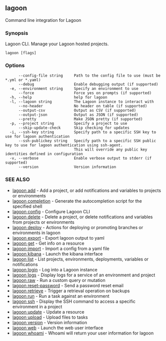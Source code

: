 ## lagoon

Command line integration for Lagoon

### Synopsis

Lagoon CLI. Manage your Lagoon hosted projects.

```
lagoon [flags]
```

### Options

```
      --config-file string     Path to the config file to use (must be *.yml or *.yaml)
      --debug                  Enable debugging output (if supported)
  -e, --environment string     Specify an environment to use
      --force                  Force yes on prompts (if supported)
  -h, --help                   help for lagoon
  -l, --lagoon string          The Lagoon instance to interact with
      --no-header              No header on table (if supported)
      --output-csv             Output as CSV (if supported)
      --output-json            Output as JSON (if supported)
      --pretty                 Make JSON pretty (if supported)
  -p, --project string         Specify a project to use
      --skip-update-check      Skip checking for updates
  -i, --ssh-key string         Specify path to a specific SSH key to use for lagoon authentication
      --ssh-publickey string   Specify path to a specific SSH public key to use for lagoon authentication using ssh-agent.
                               This will override any public key identities defined in configuration
  -v, --verbose                Enable verbose output to stderr (if supported)
      --version                Version information
```

### SEE ALSO

* [lagoon add](lagoon_add.md)	 - Add a project, or add notifications and variables to projects or environments
* [lagoon completion](lagoon_completion.md)	 - Generate the autocompletion script for the specified shell
* [lagoon config](lagoon_config.md)	 - Configure Lagoon CLI
* [lagoon delete](lagoon_delete.md)	 - Delete a project, or delete notifications and variables from projects or environments
* [lagoon deploy](lagoon_deploy.md)	 - Actions for deploying or promoting branches or environments in lagoon
* [lagoon export](lagoon_export.md)	 - Export lagoon output to yaml
* [lagoon get](lagoon_get.md)	 - Get info on a resource
* [lagoon import](lagoon_import.md)	 - Import a config from a yaml file
* [lagoon kibana](lagoon_kibana.md)	 - Launch the kibana interface
* [lagoon list](lagoon_list.md)	 - List projects, environments, deployments, variables or notifications
* [lagoon login](lagoon_login.md)	 - Log into a Lagoon instance
* [lagoon logs](lagoon_logs.md)	 - Display logs for a service of an environment and project
* [lagoon raw](lagoon_raw.md)	 - Run a custom query or mutation
* [lagoon reset-password](lagoon_reset-password.md)	 - Send a password reset email
* [lagoon retrieve](lagoon_retrieve.md)	 - Trigger a retrieval operation on backups
* [lagoon run](lagoon_run.md)	 - Run a task against an environment
* [lagoon ssh](lagoon_ssh.md)	 - Display the SSH command to access a specific environment in a project
* [lagoon update](lagoon_update.md)	 - Update a resource
* [lagoon upload](lagoon_upload.md)	 - Upload files to tasks
* [lagoon version](lagoon_version.md)	 - Version information
* [lagoon web](lagoon_web.md)	 - Launch the web user interface
* [lagoon whoami](lagoon_whoami.md)	 - Whoami will return your user information for lagoon

